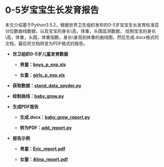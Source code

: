 # 0-5岁宝宝生长发育报告

本文介绍基于Python3.5.2，根据世界卫生组织发布的0-5岁宝宝生长发育标准百分位数曲线数据，以及宝宝的身长\高，体重，头围监测数据，
绘制宝宝的身长\高，体重，头围，体重指数，身长\身高别体重的曲线图，然后生成.docx格式的文档，最后将文档转变为PDF格式的报告。

  + **世卫组织0-5岁儿童发育数据**
  
      + **男童：[boys_p_exp.xls](https://github.com/Anfany/Python-3-Project-Practice/blob/master/1-Baby_Report/boys_p_exp.xls)**
      
      + **女童：[girls_p_exp.xls](https://github.com/Anfany/Python-3-Project-Practice/blob/master/1-Baby_Report/girls_p_exp.xls)**

  + **获取数据：[stand_data_spyder.py](https://github.com/Anfany/Python-3-Project-Practice/blob/master/1-Baby_Report/stand_data_spyder.py)**


  + **绘制曲线：[baby_grow.py](https://github.com/Anfany/Python-3-Project-Practice/blob/master/1-Baby_Report/baby_grow.py)**
  
  + **生成PDF报告**
  
      + **生成.docx：[baby_grow_report.py](https://github.com/Anfany/Python-3-Project-Practice/blob/master/1-Baby_Report/baby_grow_report.py)**
      
      + **转为PDF：[add_report.py](https://github.com/Anfany/Python-3-Project-Practice/blob/master/1-Baby_Report/add_report.py)**
  

  + **报告示例**

     + **男童：[Eric_report.pdf](https://github.com/Anfany/Python-3-Project-Practice/blob/master/1-Baby_Report/Eric_report.pdf)**
      
      
     + **女童：[Alina_report.pdf](https://github.com/Anfany/Python-3-Project-Practice/blob/master/1-Baby_Report/Alina_report.pdf)**
  
